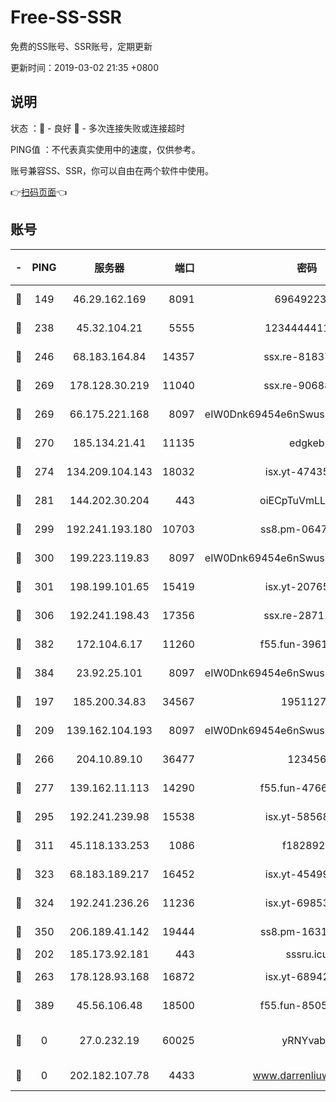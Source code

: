 # Free-SS-SSR

免费的SS账号、SSR账号，定期更新

更新时间：2019-03-02 21:35 +0800

## 说明

状态     ：🙂 - 良好 🙁 - 多次连接失败或连接超时

PING值   ：不代表真实使用中的速度，仅供参考。

账号兼容SS、SSR，你可以自由在两个软件中使用。

👉[扫码页面](https://liesauer.github.io/free-ss-ssr.github.io/)👈

## 账号

|-|PING|服务器|端口|密码|加密方式|区域|
|:----:|:----:|:-----:|-----:|:----:|:----:|:----:|
|🙂|149|46.29.162.169|8091|6964922356|aes-256-cfb|RU|
|🙂|238|45.32.104.21|5555|1234444411111|aes-256-cfb|SG|
|🙂|246|68.183.164.84|14357|ssx.re-81837624|aes-256-cfb|US|
|🙂|269|178.128.30.219|11040|ssx.re-90688619|aes-256-cfb|SG|
|🙂|269|66.175.221.168|8097|eIW0Dnk69454e6nSwuspv9DmS201tQ0D|aes-256-cfb|US|
|🙂|270|185.134.21.41|11135|edgkeb|aes-256-cfb|GB|
|🙂|274|134.209.104.143|18032|isx.yt-47435450|aes-256-cfb|SG|
|🙂|281|144.202.30.204|443|oiECpTuVmLLxk4Ts|aes-256-cfb|US|
|🙂|299|192.241.193.180|10703|ss8.pm-06476648|aes-256-cfb|US|
|🙂|300|199.223.119.83|8097|eIW0Dnk69454e6nSwuspv9DmS201tQ0D|aes-256-cfb|US|
|🙂|301|198.199.101.65|15419|isx.yt-20765737|aes-256-cfb|US|
|🙂|306|192.241.198.43|17356|ssx.re-28711646|aes-256-cfb|US|
|🙂|382|172.104.6.17|11260|f55.fun-39616774|aes-256-cfb|US|
|🙂|384|23.92.25.101|8097|eIW0Dnk69454e6nSwuspv9DmS201tQ0D|aes-256-cfb|US|
|🙂|197|185.200.34.83|34567|19511276|aes-256-cfb|US|
|🙂|209|139.162.104.193|8097|eIW0Dnk69454e6nSwuspv9DmS201tQ0D|aes-256-cfb|JP|
|🙂|266|204.10.89.10|36477|123456|aes-256-cfb|US|
|🙂|277|139.162.11.113|14290|f55.fun-47666112|aes-256-cfb|SG|
|🙂|295|192.241.239.98|15538|isx.yt-58568781|aes-256-cfb|US|
|🙂|311|45.118.133.253|1086|f1828920|aes-256-cfb|SG|
|🙂|323|68.183.189.217|16452|isx.yt-45499514|aes-256-cfb|SG|
|🙂|324|192.241.236.26|11236|isx.yt-69853329|aes-256-cfb|US|
|🙂|350|206.189.41.142|19444|ss8.pm-16317279|aes-256-cfb|SG|
|🙁|202|185.173.92.181|443|sssru.icu|rc4-md5|RU|
|🙁|263|178.128.93.168|16872|isx.yt-68942633|aes-256-cfb|SG|
|🙁|389|45.56.106.48|18500|f55.fun-85055733|aes-256-cfb|US|
|🙁|0|27.0.232.19|60025|yRNYvabB|xchacha20-ietf-poly1305|HK|
|🙁|0|202.182.107.78|4433|www.darrenliuwei.com|aes-256-cfb|JP|
